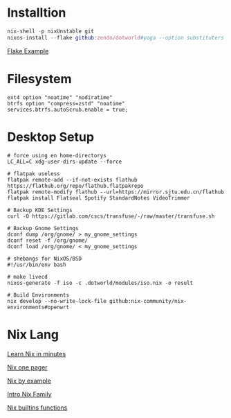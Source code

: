 # Installtion

``` nix
nix-shell -p nixUnstable git
nixos-install --flake github:zendo/dotworld#yoga --option substituters "https://mirror.sjtu.edu.cn/nix-channels/store https://cache.nixos.org"
```

[Flake Example](https://github.com/arnarg/config)

# Filesystem

``` shell
ext4 option "noatime" "nodiratime"
btrfs option "compress=zstd" "noatime"
services.btrfs.autoScrub.enable = true;
```

# Desktop Setup

``` shell
# force using en home-directorys
LC_ALL=C xdg-user-dirs-update --force

# flatpak useless
flatpak remote-add --if-not-exists flathub https://flathub.org/repo/flathub.flatpakrepo
flatpak remote-modify flathub --url=https://mirror.sjtu.edu.cn/flathub
flatpak install Flatseal Spotify StandardNotes VideoTrimmer

# Backup KDE Settings
curl -O https://gitlab.com/cscs/transfuse/-/raw/master/transfuse.sh

# Backup Gnome Settings
dconf dump /org/gnome/ > my_gnome_settings
dconf reset -f /org/gnome/
dconf load /org/gnome/ < my_gnome_settings

# shebangs for NixOS/BSD
#!/usr/bin/env bash

# make livecd
nixos-generate -f iso -c .dotworld/modules/iso.nix -o result

# Build Environments
nix develop --no-write-lock-file github:nix-community/nix-environments#openwrt
```

# Nix Lang

[Learn Nix in minutes](https://learnxinyminutes.com/docs/nix/)

[Nix one pager](https://github.com/tazjin/nix-1p)

[Nix by example](https://medium.com/@MrJamesFisher/nix-by-example-a0063a1a4c55)

[Intro Nix Family](https://web.archive.org/web/20210123223258/https://ebzzry.io/en/nix/)

[Nix builtins functions](https://teu5us.github.io/nix-lib.html)
